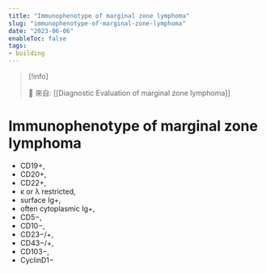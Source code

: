 ```yaml
---
title: "Immunophenotype of marginal zone lymphoma"
slug: "immunophenotype-of-marginal-zone-lymphoma"
date: "2023-06-06"
enableToc: false
tags:
- building
---
```


> [!info]
>
> 🌱 來自: [[Diagnostic Evaluation of marginal zone lymphoma]]

# Immunophenotype of marginal zone lymphoma

* CD19+,
* CD20+,
* CD22+,
* κ or λ restricted,
* surface Ig+,
* often cytoplasmic Ig+,
* CD5−,
* CD10−,
* CD23−/+,
* CD43−/+,
* CD103−,
* CyclinD1−
